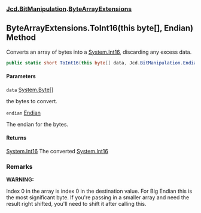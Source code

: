 ### [Jcd.BitManipulation](Jcd.BitManipulation.md 'Jcd.BitManipulation').[ByteArrayExtensions](Jcd.BitManipulation.ByteArrayExtensions.md 'Jcd.BitManipulation.ByteArrayExtensions')

## ByteArrayExtensions.ToInt16(this byte[], Endian) Method

Converts an array of bytes into a [System.Int16](https://docs.microsoft.com/en-us/dotnet/api/System.Int16 'System.Int16'), discarding any excess data.

```csharp
public static short ToInt16(this byte[] data, Jcd.BitManipulation.Endian endian=Jcd.BitManipulation.Endian.Little);
```
#### Parameters

<a name='Jcd.BitManipulation.ByteArrayExtensions.ToInt16(thisbyte[],Jcd.BitManipulation.Endian).data'></a>

`data` [System.Byte](https://docs.microsoft.com/en-us/dotnet/api/System.Byte 'System.Byte')[[]](https://docs.microsoft.com/en-us/dotnet/api/System.Array 'System.Array')

the bytes to convert.

<a name='Jcd.BitManipulation.ByteArrayExtensions.ToInt16(thisbyte[],Jcd.BitManipulation.Endian).endian'></a>

`endian` [Endian](Jcd.BitManipulation.Endian.md 'Jcd.BitManipulation.Endian')

The endian for the bytes.

#### Returns
[System.Int16](https://docs.microsoft.com/en-us/dotnet/api/System.Int16 'System.Int16')
The converted [System.Int16](https://docs.microsoft.com/en-us/dotnet/api/System.Int16 'System.Int16')

### Remarks

<b>WARNING:</b>

Index 0 in the array is index 0 in the destination value. For Big Endian this is the
most significant byte. If you're passing in a smaller array and need the result
right shifted, you'll need to shift it after calling this.
